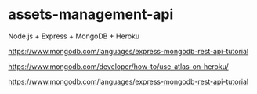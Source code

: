 # assets-management-api
Node.js + Express + MongoDB + Heroku


https://www.mongodb.com/languages/express-mongodb-rest-api-tutorial

https://www.mongodb.com/developer/how-to/use-atlas-on-heroku/

https://www.mongodb.com/languages/express-mongodb-rest-api-tutorial
